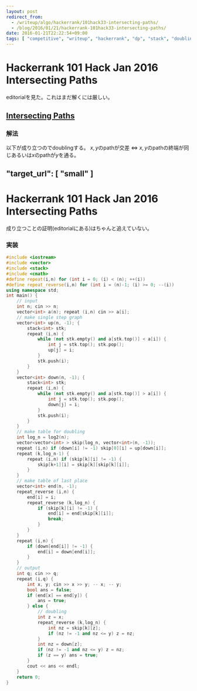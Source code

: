 ```yaml
---
layout: post
redirect_from:
  - /writeup/algo/hackerrank/101hack33-intersecting-paths/
  - /blog/2016/01/21/hackerrank-101hack33-intersecting-paths/
date: 2016-01-21T22:22:54+09:00
tags: [ "competitive", "writeup", "hackerrank", "dp", "stack", "doubling" ]
---
```


# Hackerrank 101 Hack Jan 2016 Intersecting Paths

editorialを見た。これはまだ解くには厳しい。

## [Intersecting Paths](https://www.hackerrank.com/contests/101hack33/challenges/intersecting-paths)

### 解法

以下が成り立つのでdoublingする。
$x,y$のpathが交差 $\Leftrightarrow$ $x,y$のpathの終端が同じあるいは$x$のpathが$y$を通る。

"target_url": [ "small" ]
---

# Hackerrank 101 Hack Jan 2016 Intersecting Paths
成り立つことの証明(editorialにある)はちゃんと追えていない。
</small>

### 実装

``` c++
#include <iostream>
#include <vector>
#include <stack>
#include <cmath>
#define repeat(i,n) for (int i = 0; (i) < (n); ++(i))
#define repeat_reverse(i,n) for (int i = (n)-1; (i) >= 0; --(i))
using namespace std;
int main() {
    // input
    int n; cin >> n;
    vector<int> a(n); repeat (i,n) cin >> a[i];
    // make single step graph
    vector<int> up(n, -1); {
        stack<int> stk;
        repeat (i,n) {
            while (not stk.empty() and a[stk.top()] < a[i]) {
                int j = stk.top(); stk.pop();
                up[j] = i;
            }
            stk.push(i);
        }
    }
    vector<int> down(n, -1); {
        stack<int> stk;
        repeat (i,n) {
            while (not stk.empty() and a[stk.top()] > a[i]) {
                int j = stk.top(); stk.pop();
                down[j] = i;
            }
            stk.push(i);
        }
    }
    // make table for doubling
    int log_n = log2(n);
    vector<vector<int> > skip(log_n, vector<int>(n, -1));
    repeat (i,n) if (down[i] != -1) skip[0][i] = up[down[i]];
    repeat (k,log_n-1) {
        repeat (i,n) if (skip[k][i] != -1) {
            skip[k+1][i] = skip[k][skip[k][i]];
        }
    }
    // make table of last place
    vector<int> end(n, -1);
    repeat_reverse (i,n) {
        end[i] = i;
        repeat_reverse (k,log_n) {
            if (skip[k][i] != -1) {
                end[i] = end[skip[k][i]];
                break;
            }
        }
    }
    repeat (i,n) {
        if (down[end[i]] != -1) {
            end[i] = down[end[i]];
        }
    }
    // output
    int q; cin >> q;
    repeat (i,q) {
        int x, y; cin >> x >> y; -- x; -- y;
        bool ans = false;
        if (end[x] == end[y]) {
            ans = true;
        } else {
            // doubling
            int z = x;
            repeat_reverse (k,log_n) {
                int nz = skip[k][z];
                if (nz != -1 and nz <= y) z = nz;
            }
            int nz = down[z];
            if (nz != -1 and nz <= y) z = nz;
            if (z == y) ans = true;
        }
        cout << ans << endl;
    }
    return 0;
}
```
